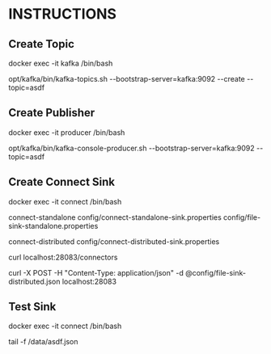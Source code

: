 # INSTRUCTIONS

## Create Topic
docker exec -it kafka /bin/bash

opt/kafka/bin/kafka-topics.sh --bootstrap-server=kafka:9092 --create --topic=asdf

## Create Publisher
docker exec -it producer /bin/bash

opt/kafka/bin/kafka-console-producer.sh --bootstrap-server=kafka:9092 --topic=asdf

## Create Connect Sink
docker exec -it connect /bin/bash

connect-standalone config/connect-standalone-sink.properties config/file-sink-standalone.properties

connect-distributed config/connect-distributed-sink.properties 

curl localhost:28083/connectors

curl -X POST -H "Content-Type: application/json" -d @config/file-sink-distributed.json localhost:28083

## Test Sink
docker exec -it connect /bin/bash

tail -f /data/asdf.json

